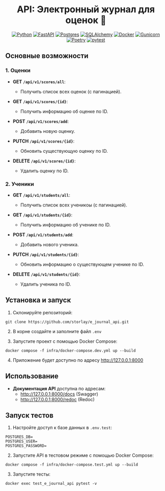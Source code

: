 <h1 align="center">API: Электронный журнал для оценок 📒</h1>

<div align="center">

[![Python](https://img.shields.io/badge/python-3670A0?style=for-the-badge&logo=python&logoColor=ffdd54)](https://www.python.org/)
[![FastAPI](https://img.shields.io/badge/FastAPI-009688?style=for-the-badge&logo=fastapi&logoColor=white)](https://fastapi.tiangolo.com/)
[![Postgres](https://img.shields.io/badge/postgres-%23316192.svg?style=for-the-badge&logo=postgresql&logoColor=white)](https://www.postgresql.org/)
[![SQLAlchemy](https://img.shields.io/badge/SQLAlchemy-8B3E2F?style=for-the-badge&logo=sqlalchemy&logoColor=white)](https://www.sqlalchemy.org/)
[![Docker](https://img.shields.io/badge/docker-%230db7ed.svg?style=for-the-badge&logo=docker&logoColor=white)](https://www.docker.com/)
[![Gunicorn](https://img.shields.io/badge/gunicorn-%298729.svg?style=for-the-badge&logo=gunicorn&logoColor=white)](https://gunicorn.org/)
[![Poetry](https://img.shields.io/badge/Poetry-%233B82F6.svg?style=for-the-badge&logo=poetry&logoColor=0B3D8D)](https://python-poetry.org/)
[![pytest](https://img.shields.io/badge/pytest-3670A0?style=for-the-badge&logo=pytest&logoColor=ffdd54)](https://pytest.org/)


</div>

## Основные возможности

### 1. Оценки

- **GET `/api/v1/scores/all`**:
    - Получить список всех оценок (с пагинацией).

- **GET `/api/v1/scores/{id}`**:
    - Получить информацию об оценке по ID.

- **POST `/api/v1/scores/add`**:
    - Добавить новую оценку.

- **PUTCH `/api/v1/scores/{id}`**:
    - Обновить существующую оценку по ID.

- **DELETE `/api/v1/scores/{id}`**:
    - Удалить оценку по ID.

### 2. Ученики

- **GET `/api/v1/students/all`**:
    - Получить список всех ученикоы (с пагинацией).

- **GET `/api/v1/students/{id}`**:
    - Получить информацию об ученике по ID.

- **POST `/api/v1/students/add`**:
    - Добавить нового ученика.

- **PUTCH `/api/v1/students/{id}`**:
    - Обновить информацию о существующем ученике по ID.

- **DELETE `/api/v1/students/{id}`**:
    - Удалить ученика по ID.

## Установка и запуск

1. Склонируйте репозиторий:

```
git clone https://github.com/storlay/e_journal_api.git
```

2. В корне создайте и заполните файл `.env`


3. Запустите проект с помощью Docker Compose:

```
docker compose -f infra/docker-compose.dev.yml up --build
```

4. Приложение будет доступно по адресу http://127.0.0.1:8000

## Использование

- **Документация API** доступна по адресам:
    - http://127.0.0.1:8000/docs (Swagger)
    - http://127.0.0.1:8000/redoc (Redoc)

## Запуск тестов

1. Настройте доступ к базе данных в `.env.test`:

```
POSTGRES_DB=
POSTGRES_USER=
POSTGRES_PASSWORD=
```

2. Запустите API в тестовом режиме с помощью Docker Compose:

```
docker compose -f infra/docker-compose.test.yml up --build
```

3. Запустите тесты:

```
docker exec test_e_journal_api pytest -v
```
